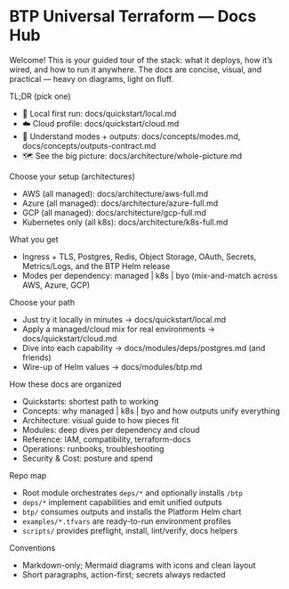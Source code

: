 # BTP Universal Terraform — Docs Hub

Welcome! This is your guided tour of the stack: what it deploys, how it’s wired, and how to run it anywhere. The docs are concise, visual, and practical — heavy on diagrams, light on fluff.

TL;DR (pick one)
- 🚀 Local first run: docs/quickstart/local.md
- ☁️ Cloud profile: docs/quickstart/cloud.md
- 🧠 Understand modes + outputs: docs/concepts/modes.md, docs/concepts/outputs-contract.md
- 🗺️ See the big picture: docs/architecture/whole-picture.md

Choose your setup (architectures)
- AWS (all managed): docs/architecture/aws-full.md
- Azure (all managed): docs/architecture/azure-full.md
- GCP (all managed): docs/architecture/gcp-full.md
- Kubernetes only (all k8s): docs/architecture/k8s-full.md

What you get
- Ingress + TLS, Postgres, Redis, Object Storage, OAuth, Secrets, Metrics/Logs, and the BTP Helm release
- Modes per dependency: managed | k8s | byo (mix-and-match across AWS, Azure, GCP)

Choose your path
- Just try it locally in minutes → docs/quickstart/local.md
- Apply a managed/cloud mix for real environments → docs/quickstart/cloud.md
- Dive into each capability → docs/modules/deps/postgres.md (and friends)
- Wire-up of Helm values → docs/modules/btp.md

How these docs are organized
- Quickstarts: shortest path to working
- Concepts: why managed | k8s | byo and how outputs unify everything
- Architecture: visual guide to how pieces fit
- Modules: deep dives per dependency and cloud
- Reference: IAM, compatibility, terraform-docs
- Operations: runbooks, troubleshooting
- Security & Cost: posture and spend

Repo map
- Root module orchestrates `deps/*` and optionally installs `/btp`
- `deps/*` implement capabilities and emit unified outputs
- `btp/` consumes outputs and installs the Platform Helm chart
- `examples/*.tfvars` are ready-to-run environment profiles
- `scripts/` provides preflight, install, lint/verify, docs helpers

Conventions
- Markdown-only; Mermaid diagrams with icons and clean layout
- Short paragraphs, action-first; secrets always redacted
